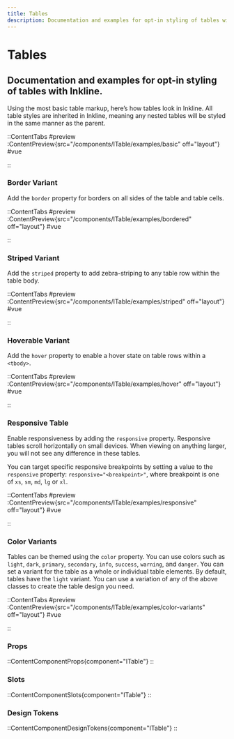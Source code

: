```yaml
---
title: Tables
description: Documentation and examples for opt-in styling of tables with Inkline.
---
```


# Tables
## Documentation and examples for opt-in styling of tables with Inkline.

Using the most basic table markup, here’s how tables look in Inkline. All table styles are inherited in Inkline, meaning any nested tables will be styled in the same manner as the parent.

::ContentTabs
#preview
:ContentPreview{src="/components/ITable/examples/basic" off="layout"}
#vue
<!-- Autodocs{src="@inkline/inkline/components/ITable/examples/basic.vue" lang="vue"} -->
::

[//]: # (::ContentAlert)
[//]: # (If your tables require more features such as sorting, filtering and rendering, you might want to take a look at the [Datatable]&#40;/docs/components/datatable&#41; component.)
[//]: # (::)

### Border Variant
Add the `border` property for borders on all sides of the table and table cells.

::ContentTabs
#preview
:ContentPreview{src="/components/ITable/examples/bordered" off="layout"}
#vue
<!-- Autodocs{src="@inkline/inkline/components/ITable/examples/bordered.vue" lang="vue"} -->
::

### Striped Variant
Add the `striped` property to add zebra-striping to any table row within the table body.

::ContentTabs
#preview
:ContentPreview{src="/components/ITable/examples/striped" off="layout"}
#vue
<!-- Autodocs{src="@inkline/inkline/components/ITable/examples/striped.vue" lang="vue"} -->
::

### Hoverable Variant
Add the `hover` property to enable a hover state on table rows within a `<tbody>`.

::ContentTabs
#preview
:ContentPreview{src="/components/ITable/examples/hover" off="layout"}
#vue
<!-- Autodocs{src="@inkline/inkline/components/ITable/examples/hover.vue" lang="vue"} -->
::

### Responsive Table
Enable responsiveness by adding the `responsive` property. Responsive tables scroll horizontally on small devices. When viewing on anything larger, you will not see any difference in these tables.

You can target specific responsive breakpoints by setting a value to the `responsive` property: `responsive="<breakpoint>"`, where breakpoint is one of `xs`, `sm`, `md`, `lg` or `xl`.

::ContentTabs
#preview
:ContentPreview{src="/components/ITable/examples/responsive" off="layout"}
#vue
<!-- Autodocs{src="@inkline/inkline/components/ITable/examples/responsive.vue" lang="vue"} -->
::

### Color Variants
Tables can be themed using the `color` property. You can use colors such as `light`, `dark`, `primary`, `secondary`, `info`, `success`, `warning`, and `danger`. You can set a variant for the table as a whole or individual table elements. By default, tables have the `light` variant. You can use a variation of any of the above classes to create the table design you need.

::ContentTabs
#preview
:ContentPreview{src="/components/ITable/examples/color-variants" off="layout"}
#vue
<!-- Autodocs{src="@inkline/inkline/components/ITable/examples/color-variants.vue" lang="vue"} -->
::

### Props
::ContentComponentProps{component="ITable"}
::

### Slots
::ContentComponentSlots{component="ITable"}
::

### Design Tokens
::ContentComponentDesignTokens{component="ITable"}
::
